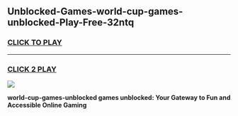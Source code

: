 
## Unblocked-Games-world-cup-games-unblocked-Play-Free-32ntq
<h3>
<a href="https://premium76.site?title=world-cup-games-unblocked&ref=22A">CLICK TO PLAY</a></h3>
<hr>

<h3>
<a href="https://premium76.site?title=world-cup-games-unblocked&ref=22A">CLICK 2 PLAY</a>
  
</h3>

<a href="https://premium76.site?title=world-cup-games-unblocked&ref=22A"><img src="https://clearcache.store/games.png"></a>


**world-cup-games-unblocked games unblocked: Your Gateway to Fun and Accessible Online Gaming**
